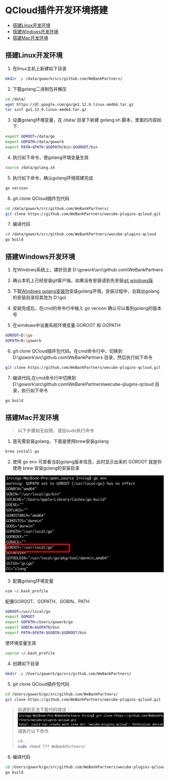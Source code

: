 # QCloud插件开发环境搭建

- [搭建Linux开发环境](#Linux)  
- [搭建Windows开发环境](#Windows)
- [搭建Mac开发环境](#Mac)

## <span id="Linux">搭建Linux开发环境</span>

1. 在linux主机上新建如下目录

```bash
mkdir -p /data/gowork/src/github.com/WeBankPartners/
```

2. 下载golang二进制包并解压

```bash
cd /data/
wget https://dl.google.com/go/go1.12.9.linux-amd64.tar.gz 
tar xzvf go1.12.9.linux-amd64.tar.gz 
```

3. 设置golang环境变量，在 /data/ 目录下新建 golang.sh 脚本，里面的内容如下:

```bash
export GOROOT=/data/go
export GOPATH=/data/gowork
export PATH=$PATH:$GOPATH/bin:$GOROOT/bin
```

4. 执行如下命令，使golang环境变量生效

```bash
source /data/golang.sh
```

5. 执行如下命令，确认golang环境搭建完成

```bash
go version
```

6. git clone QCloud插件包代码

```bash
cd /data/gowork/src/github.com/WeBankPartners/
git clone https://github.com/WeBankPartners/wecube-plugins-qcloud.git
```

7. 编译代码

```bash
cd /data/gowork/src/github.com/WeBankPartners/wecube-plugins-qcloud
go build 
```

## <span id="Windows">搭建Windows开发环境</span>

1. 在Windows系统上，建好目录 D:\gowork\src\github.com\WeBankPartners

2. 确认本机上已经安装git客户端，如果没有安装请到先安装[git windows版](https://www.git-scm.com/download/win)

3. 下载[Windows golang安装包](https://dl.google.com/go/go1.13.1.windows-amd64.msi)安装golang环境，安装过程中，会跳出golang的安装目录将其改为 D:\go\

4. 安装完成后，在cmd的命令行中输入 go version 确认可以看到golang的版本号

5. 在windows中设置系统环境变量 GOROOT 和 GOPATH:

```bash
GOROOT=D:\go
GOPATH=D:\gowork
```

6. git clone QCloud插件包代码。在cmd命令行中，切换到 D:\gowork\src\github.com\WeBankPartners 目录，然后执行如下命令

```bash
git clone https://github.com/WeBankPartners/wecube-plugins-qcloud.git
```

7. 编译代码,在cmd命令行中切换到 D:\gowork\src\github.com\WeBankPartners\wecube-plugins-qcloud 目录，执行如下命令

```bash
go build 
```

## <span id="Mac">搭建Mac开发环境</span>

> 以下步骤如无权限，请加sudo执行命令

1. 首先需安装golang，下面是使用brew安装golang

```bash
brew install go
```

2. 使用 go env 可查看当前golang版本信息，此时显示出来的 GOROOT 就是你使用 brew 安装golang的安装目录

<img src="./images/goroot.png" />

3. 配置golang环境变量

```bash
vim ~/.bash_profile
```

配置GOROOT、GOPATH、GOBIN、PATH

```bash
GOROOT=/usr/local/go
export GOROOT
export GOPATH=/Users/gowork/go
export GOBIN=$GOPATH/bin
export PATH=$PATH:$GOBIN:$GOROOT/bin
```

使环境变量生效

```bash
source ~/.bash_profile
```

4. 创建如下目录

```bash
mkdir -p /Users/gowork/go/src/github.com/WeBankPartners/
```

5. git clone QCloud插件包代码

```bash
cd /Users/gowork/go/src/github.com/WeBankPartners/
git clone https://github.com/WeBankPartners/wecube-plugins-qcloud.git
```

> 如遇到无法下载代码错误：
> <img src="./images/git_clone_permission_denied.png" />
> 请执行以下命令  
> 
> ```bash
> cd..
> sudo chmod 777 WeBankPartners/
> ```

6. 编译代码

```bash
cd /Users/gowork/go/src/github.com/WeBankPartners/wecube-plugins-qcloud/
go build
```

